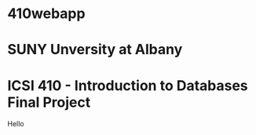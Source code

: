 # 410webapp
# SUNY Unversity at Albany 
# ICSI 410 - Introduction to Databases Final Project

Hello
